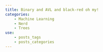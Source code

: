 ```yaml
---
title: Binary and AVL and black-red oh my!
categories:
    - Machine Learning
    - Nerd
    - Trees
use:
    - posts_tags
    - posts_categories
---
```


